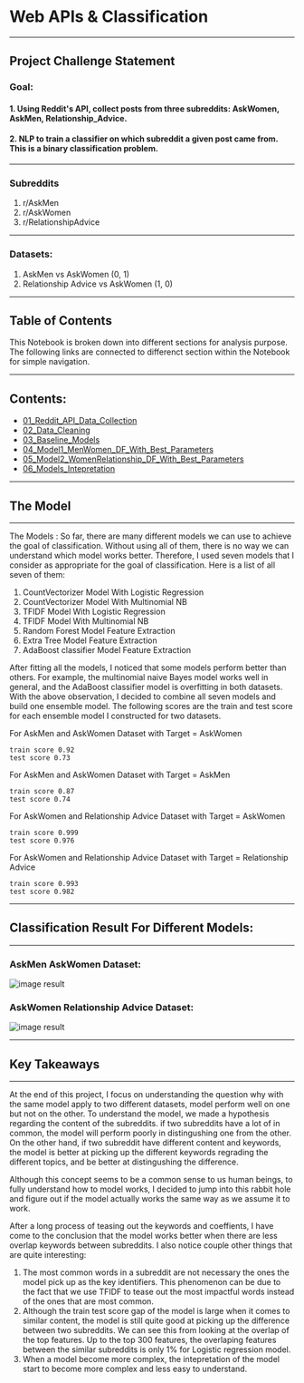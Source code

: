 # Web APIs & Classification

---

## Project Challenge Statement

### Goal: 
#### 1. Using Reddit's API, collect posts from three subreddits: AskWomen, AskMen, Relationship_Advice. 
#### 2. NLP to train a classifier on which subreddit a given post came from. This is a binary classification problem.

---

### Subreddits 

1. r/AskMen  
2. r/AskWomen 
3. r/RelationshipAdvice

---

### Datasets: 
1. AskMen vs AskWomen (0, 1)
2. Relationship Advice vs AskWomen (1, 0)

---

## Table of Contents 

This Notebook is broken down into different sections for analysis purpose. The following links are connected to differenct section within the Notebook for simple navigation. 

---

## Contents:
- [01_Reddit_API_Data_Collection](https://git.generalassemb.ly/evolevelynli/project_3/blob/master/code/01_Reddit_API_Data_Collection.ipynb)
- [02_Data_Cleaning](https://git.generalassemb.ly/evolevelynli/project_3/blob/master/code/02_Data_Cleaning.ipynb)
- [03_Baseline_Models](https://git.generalassemb.ly/evolevelynli/project_3/blob/master/code/03_Baseline_Models.ipynb)
- [04_Model1_MenWomen_DF_With_Best_Parameters](https://git.generalassemb.ly/evolevelynli/project_3/blob/master/code/04_Model1_MenWomen_DF_With_Best_Parameters.ipynb)
- [05_Model2_WomenRelationship_DF_With_Best_Parameters](https://git.generalassemb.ly/evolevelynli/project_3/blob/master/code/05_Model2_WomenRelationship_DF_With_Best_Parameters.ipynb)
- [06_Models_Intepretation](https://git.generalassemb.ly/evolevelynli/project_3/blob/master/code/06_Models_Intepretation%20.ipynb)

---

## The Model 
---

The Models : 
So far, there are many different models we can use to achieve the goal of classification. Without using all of them, there is no way we can understand which model works better. Therefore, I used seven models that I consider as appropriate for the goal of classification. Here is a list of all seven of them: 

1. CountVectorizer Model With Logistic Regression
2. CountVectorizer Model With Multinomial NB
3. TFIDF Model With Logistic Regression
4. TFIDF Model With Multinomial NB
5. Random Forest Model Feature Extraction
6. Extra Tree Model Feature Extraction
7. AdaBoost classifier Model Feature Extraction

After fitting all the models, I noticed that some models perform better than others. For example, the multinomial naive Bayes model works well in general, and the AdaBoost classifier model is overfitting in both datasets. With the above observation, I decided to combine all seven models and build one ensemble model. The following scores are the train and test score for each ensemble model I constructed for two datasets. 



For AskMen and AskWomen Dataset with Target = AskWomen

```
train score 0.92
test score 0.73

```

For AskMen and AskWomen Dataset with Target = AskMen

```
train score 0.87
test score 0.74

```
For AskWomen and Relationship Advice Dataset with Target = AskWomen 

```
train score 0.999
test score 0.976
```
For AskWomen and Relationship Advice Dataset with Target = Relationship Advice
```
train score 0.993
test score 0.982

```

---

## Classification Result For Different Models: 
---

### AskMen AskWomen Dataset: 

![image result](../images/AskMenWomen_modeleval.png)


### AskWomen Relationship Advice Dataset: 

![image result](../images/AskWomenRelationship_modeleval.png)

---

## Key Takeaways

---

At the end of this project, I focus on understanding the question why with the same model apply to two different datasets, model perform well on one but not on the other. To understand the model, we made a hypothesis regarding the content of the subreddits. if two subreddits have a lot of in common, the model will perform poorly in distingushing one from the other. On the other hand, if two subreddit have different content and keywords, the model is better at picking up the different keywords regrading the different topics, and be better at distingushing the difference. 

Although this concept seems to be a common sense to us human beings, to fully understand how to model works, I decided to jump into this rabbit hole and figure out if the model actually works the same way as we assume it to work. 

After a long process of teasing out the keywords and coeffients, I have come to the conclusion that the model works better when there are less overlap keywords between subreddits. I also notice couple other things that are quite interesting: 
1. The most common words in a subreddit are not necessary the ones the model pick up as the key identifiers. This phenomenon can be due to the fact that we use TFIDF to tease out the most impactful words instead of the ones that are most common. 
2. Although the train test score gap of the model is large when it comes to similar content, the model is still quite good at picking up the difference between two subreddits. We can see this from looking at the overlap of the top features. Up to the top 300 features, the overlaping features between the similar subreddits is only 1% for Logistic regression model.
3. When a model become more complex, the intepretation of the model start to become more complex and less easy to understand. 
